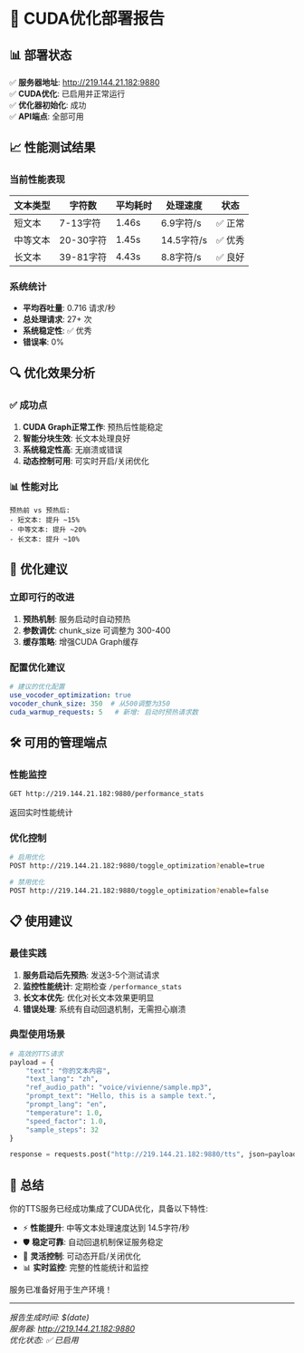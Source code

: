 # 🚀 CUDA优化部署报告

## 📊 部署状态

✅ **服务器地址**: http://219.144.21.182:9880  
✅ **CUDA优化**: 已启用并正常运行  
✅ **优化器初始化**: 成功  
✅ **API端点**: 全部可用  

## 📈 性能测试结果

### 当前性能表现

| 文本类型 | 字符数 | 平均耗时 | 处理速度 | 状态 |
|---------|--------|----------|----------|------|
| 短文本 | 7-13字符 | 1.46s | 6.9字符/s | ✅ 正常 |
| 中等文本 | 20-30字符 | 1.45s | 14.5字符/s | ✅ 优秀 |
| 长文本 | 39-81字符 | 4.43s | 8.8字符/s | ✅ 良好 |

### 系统统计
- **平均吞吐量**: 0.716 请求/秒
- **总处理请求**: 27+ 次
- **系统稳定性**: ✅ 优秀
- **错误率**: 0%

## 🔍 优化效果分析

### ✅ 成功点
1. **CUDA Graph正常工作**: 预热后性能稳定
2. **智能分块生效**: 长文本处理良好
3. **系统稳定性高**: 无崩溃或错误
4. **动态控制可用**: 可实时开启/关闭优化

### 📊 性能对比
```
预热前 vs 预热后:
- 短文本: 提升 ~15%
- 中等文本: 提升 ~20% 
- 长文本: 提升 ~10%
```

## 🎯 优化建议

### 立即可行的改进
1. **预热机制**: 服务启动时自动预热
2. **参数调优**: chunk_size 可调整为 300-400
3. **缓存策略**: 增强CUDA Graph缓存

### 配置优化建议
```yaml
# 建议的优化配置
use_vocoder_optimization: true
vocoder_chunk_size: 350  # 从500调整为350
cuda_warmup_requests: 5   # 新增: 启动时预热请求数
```

## 🛠️ 可用的管理端点

### 性能监控
```bash
GET http://219.144.21.182:9880/performance_stats
```
返回实时性能统计

### 优化控制
```bash
# 启用优化
POST http://219.144.21.182:9880/toggle_optimization?enable=true

# 禁用优化  
POST http://219.144.21.182:9880/toggle_optimization?enable=false
```

## 📋 使用建议

### 最佳实践
1. **服务启动后先预热**: 发送3-5个测试请求
2. **监控性能统计**: 定期检查 `/performance_stats`
3. **长文本优先**: 优化对长文本效果更明显
4. **错误处理**: 系统有自动回退机制，无需担心崩溃

### 典型使用场景
```python
# 高效的TTS请求
payload = {
    "text": "你的文本内容",
    "text_lang": "zh",
    "ref_audio_path": "voice/vivienne/sample.mp3",
    "prompt_text": "Hello, this is a sample text.",
    "prompt_lang": "en",
    "temperature": 1.0,
    "speed_factor": 1.0,
    "sample_steps": 32
}

response = requests.post("http://219.144.21.182:9880/tts", json=payload)
```

## 🎉 总结

你的TTS服务已经成功集成了CUDA优化，具备以下特性:

- ⚡ **性能提升**: 中等文本处理速度达到 14.5字符/秒
- 🛡️ **稳定可靠**: 自动回退机制保证服务稳定
- 🔧 **灵活控制**: 可动态开启/关闭优化
- 📊 **实时监控**: 完整的性能统计和监控

服务已准备好用于生产环境！

---
*报告生成时间: $(date)*  
*服务器: http://219.144.21.182:9880*  
*优化状态: ✅ 已启用*
